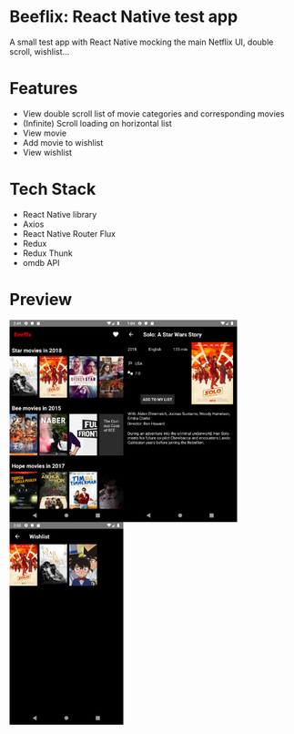 # Beeflix: React Native test app
A small test app with React Native mocking the main Netflix UI, double scroll, wishlist...

# Features
- View double scroll list of movie categories and corresponding movies
- (Infinite) Scroll loading on horizontal list
- View movie
- Add movie to wishlist
- View wishlist

# Tech Stack
- React Native library
- Axios
- React Native Router Flux
- Redux
- Redux Thunk
- omdb API 

# Preview

<img src="https://github.com/byvlstr/test-react-native/blob/master/src/public/preview/catalogue.png" width=200 align=left>

<img src="https://github.com/byvlstr/test-react-native/blob/master/src/public/preview/detail.png" width=200 align=left>

<img src="https://github.com/byvlstr/test-react-native/blob/master/src/public/preview/wishlist.png" width=200 align=left>
